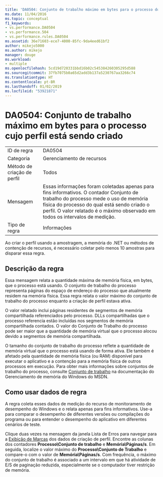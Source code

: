 ```yaml
---
title: 'DA0504: Conjunto de trabalho máximo em bytes para o processo do qual o perfil está sendo criado | Microsoft Docs'
ms.date: 11/04/2016
ms.topic: conceptual
f1_keywords:
- vs.performance.DA0504
- vs.performance.504
- vs.performance.rules.DA0504
ms.assetid: 36e71603-ece7-4000-85fc-9da4eed61bf2
author: mikejo5000
ms.author: mikejo
manager: douge
ms.workload:
- multiple
ms.openlocfilehash: 5cd19d720331bbd16b02c545384260305295d588
ms.sourcegitcommit: 37fb7075b0a65d2add3b137a5230767aa3266c74
ms.translationtype: HT
ms.contentlocale: pt-BR
ms.lasthandoff: 01/02/2019
ms.locfileid: "53921871"
---
```

# <a name="da0504-maximum-working-set-in-bytes-for-the-process-being-profiled"></a>DA0504: Conjunto de trabalho máximo em bytes para o processo cujo perfil está sendo criado

|||  
|-|-|  
|ID de regra|DA0504|  
|Categoria|Gerenciamento de recursos|  
|Método de criação de perfil|Todos|  
|Mensagem|Essas informações foram coletadas apenas para fins informativos. O contador Conjunto de trabalho do processo mede o uso de memória física do processo do qual está sendo criado o perfil. O valor relatado é o máximo observado em todos os intervalos de medição.|  
|Tipo de regra|Informações|  

 Ao criar o perfil usando a amostragem, a memória do .NET ou métodos de contenção de recursos, é necessário coletar pelo menos 10 amostras para disparar essa regra.  

## <a name="rule-description"></a>Descrição da regra  
 Essa mensagem relata a quantidade máxima de memória física, em bytes, que o processo está usando. O conjunto de trabalho do processo representa páginas do espaço de endereço do processo que atualmente residem na memória física. Essa regra relata o valor máximo do conjunto de trabalho do processo enquanto a criação de perfil estava ativa.  

 O valor relatado inclui páginas residentes de segmentos de memória compartilhada referenciados pelo processo. DLLs compartilhadas que o processo referencia estão incluídas nos segmentos de memória compartilhada contados. O valor do Conjunto de Trabalho do processo pode ser maior que a quantidade de memória virtual que o processo alocou devido a segmentos de memória compartilhada.  

 O tamanho do conjunto de trabalho do processo reflete a quantidade de memória virtual que o processo está usando de forma ativa. Ele também é afetado pela quantidade de memória física (ou RAM) disponível para executar o aplicativo e a contenção para a memória física de outros processos em execução. Para obter mais informações sobre conjuntos de trabalho do processo, consulte [Conjunto de trabalho](http://go.microsoft.com/fwlink/?LinkId=177830) na documentação do Gerenciamento de memória do Windows do MSDN.  

## <a name="how-to-use-rule-data"></a>Como usar dados de regra  
 A regra coleta esses dados de medição do recurso de monitoramento de desempenho do Windows e o relata apenas para fins informativos. Use-a para comparar o desempenho de diferentes versões ou compilações do programa ou para entender o desempenho do aplicativo em diferentes cenários de teste.  

 Clique duas vezes na mensagem da janela Lista de Erros para navegar para a [Exibição de Marcas](../profiling/marks-view.md) dos dados de criação de perfil. Encontre as colunas dos contadores **Processo\Conjunto de trabalho** e **Memória\Páginas/s**. Em seguida, localize o valor máximo do **Processo\Conjunto de Trabalho** e compare-o com o valor de **Memória\Páginas/s**. Com frequência, o máximo do conjunto de trabalho é associado a um intervalo em que há atividade de E/S de paginação reduzida, especialmente se o computador tiver restrição de memória.